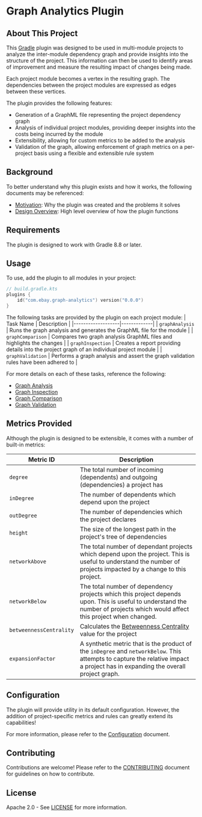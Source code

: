 # Graph Analytics Plugin

## About This Project

This [Gradle](https://gradle.org/) plugin was designed to be used in multi-module
projects to analyze the inter-module dependency graph and provide insights into the
structure of the project.  This information can then be used to identify areas of
improvement and measure the resulting impact of changes being made.

Each project module becomes a vertex in the resulting graph.  The dependencies between the
project modules are expressed as edges between these vertices.

The plugin provides the following features:
- Generation of a GraphML file representing the project dependency graph
- Analysis of individual project modules, providing deeper insights into the costs being
  incurred by the module
- Extensibility, allowing for custom metrics to be added to the analysis
- Validation of the graph, allowing enforcement of graph metrics on a per-project basis using
  a flexible and extensible rule system 

## Background

To better understand why this plugin exists and how it works, the following documents
may be referenced:
- [Motivation](docs/Motivation.md): Why the plugin was created and the problems it solves
- [Design Overview](docs/Design.md): High level overview of how the plugin functions

## Requirements

The plugin is designed to work with Gradle 8.8 or later.

## Usage

To use, add the plugin to all modules in your project:
```kotlin
// build.gradle.kts
plugins {
    id("com.ebay.graph-analytics") version("0.0.0")
}
```

The following tasks are provided by the plugin on each project module:
| Task Name         | Description |
|-------------------|-------------|
| `graphAnalysis`   | Runs the graph analysis and generates the GraphML file for the module |
| `graphComparison` | Compares two graph analysis GraphML files and highlights the changes |
| `graphInspection` | Creates a report providing details into the project graph of an individual project module |
| `graphValidation` | Performs a graph analysis and assert the graph validation rules have been adhered to |

For more details on each of these tasks, reference the following:
- [Graph Analysis](docs/GraphAnalysis.md)
- [Graph Inspection](docs/GraphInspection.md)
- [Graph Comparison](docs/GraphComparison.md)
- [Graph Validation](docs/GraphValidation.md)

## Metrics Provided

Although the plugin is designed to be extensible, it comes with a number of built-in metrics:

| Metric ID               | Description                                                                                                                                                                      |
|-------------------------|----------------------------------------------------------------------------------------------------------------------------------------------------------------------------------|
| `degree`                | The total number of incoming (dependents) and outgoing (dependencies) a project has                                                                                              |
| `inDegree`              | The number of dependents which depend upon the project                                                                                                                           |
| `outDegree`             | The number of dependencies which the project declares                                                                                                                            |
| `height`                | The size of the longest path in the project's tree of dependencies                                                                                                               |
| `networkAbove`          | The total number of dependant projects which depend upon the project.  This is useful to understand the number of projects impacted by a change to this project.                 |
| `networkBelow`          | The total number of dependency projects which this project depends upon.  This is useful to understand the number of projects which would affect this project when changed.      |
| `betweennessCentrality` | Calculates the [Betweenness Centrality](https://en.wikipedia.org/wiki/Betweenness_centrality) value for the project                                                              |
| `expansionFactor`       | A synthetic metric that is the product of the `inDegree` and `networkBelow`.  This attempts to capture the relative impact a project has in expanding the overall project graph. |

## Configuration

The plugin will provide utility in its default configuration.  However, the addition of
project-specific metrics and rules can greatly extend its capabilities!

For more information, please refer to the [Configuration](docs/Configuration.md) document.

## Contributing

Contributions are welcome!  Please refer to the [CONTRIBUTING](CONTRIBUTING.md) document for
guidelines on how to contribute.

## License

Apache 2.0 - See [LICENSE](LICENSE.txt) for more information.
